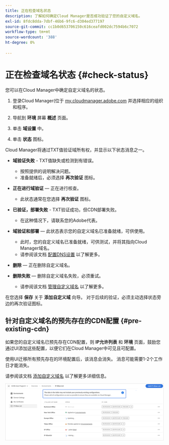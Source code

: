 ```yaml
---
title: 正在检查域名状态
description: 了解如何确定Cloud Manager是否成功验证了您的自定义域名。
exl-id: 8fdc8dda-7dbf-46b6-9fc6-d304ed377197
source-git-commit: cc1b0d653706150c616ceafd002dc7594b6c7072
workflow-type: tm+mt
source-wordcount: '388'
ht-degree: 0%

---
```



# 正在检查域名状态 {#check-status}

您可以在Cloud Manager中确定自定义域名的状态。

1. 登录Cloud Manager(位于 [my.cloudmanager.adobe.com](https://my.cloudmanager.adobe.com/) 并选择相应的组织和程序。

1. 导航到 **环境** 屏幕 **概述** 页面。

1. 单击 **域设置** 中。

1. 单击 **状态** 图标。

Cloud Manager将通过TXT值验证域所有权，并显示以下状态消息之一。

* **域验证失败** - TXT值缺失或检测到有错误。

   * 按照提供的说明解决问题。
   * 准备就绪后，必须选择 **再次验证** 图标。

* **正在进行域验证**  — 正在进行核查。

   * 此状态通常在您选择 **再次验证** 图标。

* **已验证，部署失败** - TXT验证成功，但CDN部署失败。

   * 在这种情况下，请联系您的Adobe代表。

* **域验证和部署**  — 此状态表示您的自定义域名已准备就绪，可供使用。

   * 此时，您的自定义域名已准备就绪，可供测试，并将其指向Cloud Manager域名。
   * 请参阅该文档 [配置DNS设置](/help/implementing/cloud-manager/custom-domain-names/configure-dns-settings.md) 以了解更多。

* **删除**  — 正在删除自定义域名。

* **删除失败**  — 删除自定义域名失败，必须重试。

   * 请参阅该文档 [管理自定义域名](/help/implementing/cloud-manager/custom-domain-names/managing-custom-domain-names.md) 以了解更多。

在您选择 **保存** 关于 **添加自定义域** 向导。 对于后续的验证，必须主动选择状态旁边的再次验证图标。

## 针对自定义域名的预先存在的CDN配置 {#pre-existing-cdn}

如果您的自定义域名已预先存在CDN配置，则 **IP允许列表** 和 **环境** 页面，鼓励您通过UI添加这些配置，以便它们在Cloud Manager中可见且可配置。

使用UI迁移所有预先存在的环境配置后，该消息会消失。 消息可能需要1-2个工作日才能消失。

请参阅该文档 [添加自定义域名](/help/implementing/cloud-manager/custom-domain-names/add-custom-domain-name.md) 以了解更多详细信息。

![预先存在的CDN配置消息](/help/implementing/cloud-manager/assets/ip-allow-list-message1.png)
